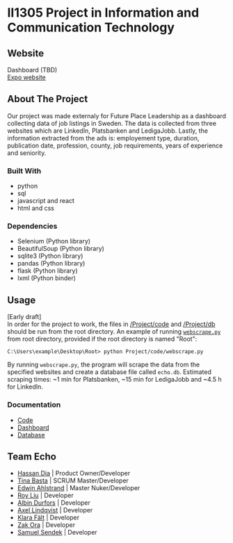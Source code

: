 # II1305 Project in Information and Communication Technology

## Website
Dashboard (TBD)  
[Expo website](https://teamechokth.wixsite.com/team-echo---expo-sit)

## About The Project
Our project was made externaly for Future Place Leadership as a dashboard collecting data of job listings in Sweden. The data is collected from three websites which are LinkedIn, Platsbanken and LedigaJobb. Lastly, the information extracted from the ads is: employement type, duration, publication date, profession, county, job requirements, years of experience and seniority.

### Built With
- python
- sql
- javascript and react
- html and css

### Dependencies
 - Selenium (Python library)
 - BeautifulSoup (Python library)
 - sqlite3 (Python library)
 - pandas (Python library)
 - flask (Python library)
 - lxml (Python binder)

## Usage
[Early draft]  
In order for the project to work, the files in [/Project/code](https://github.com/DiaHassan/II1305-Team-Echo/tree/main/Project/code) and [/Project/db](https://github.com/DiaHassan/II1305-Team-Echo/tree/main/Project/db) should be run from the root directory. An example of running [```webscrape.py```](https://github.com/DiaHassan/II1305-Team-Echo/blob/main/Project/code/webscrape.py) from root directory, provided if the root directory is named "Root":  
```
C:\Users\example\Desktop\Root> python Project/code/webscrape.py
```
By running ```webscrape.py```, the program will scrape the data from the specified websites and create a database file called ```echo.db```. Estimated scraping times: ~1 min for Platsbanken, ~15 min for LedigaJobb and ~4.5 h for LinkedIn.


### Documentation
- [Code](https://github.com/DiaHassan/II1305-Team-Echo/blob/main/Project/code/README.md)
- [Dashboard](https://github.com/DiaHassan/II1305-Team-Echo/blob/main/Project/dashboard/README.md)
- [Database](https://github.com/DiaHassan/II1305-Team-Echo/blob/main/Project/db/README.md)

## Team Echo
 - [Hassan Dia](https://github.com/DiaHassan)              | Product Owner/Developer
 - [Tina Basta](https://github.com/tibasta)                | SCRUM Master/Developer
 - [Edwin Ahlstrand](https://github.com/EdwinAhl)          | Master Nuker/Developer
 - [Roy Liu](https://github.com/ruisnake)                  | Developer
 - [Albin Durfors](https://github.com/DrakenDurfors)       | Developer
 - [Axel Lindqvist](https://github.com/ProgrammingCookies) | Developer
 - [Klara Fält](https://github.com/kflt)                   | Developer
 - [Zak Ora](https://github.com/ZakOra1)                   | Developer
 - [Samuel Sendek](https://github.com/CooperUSA)           | Developer
<!--[Ditt namn här](länk till din Github-profil)-->

